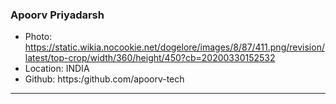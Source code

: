 ### Apoorv Priyadarsh
- Photo: https://static.wikia.nocookie.net/dogelore/images/8/87/411.png/revision/latest/top-crop/width/360/height/450?cb=20200330152532
- Location: INDIA
- Github: https:/github.com/apoorv-tech
***
